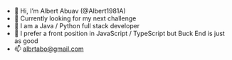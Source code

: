 - 👋 Hi, I’m Albert Abuav (@Albert1981A)
- 👀 Currently looking for my next challenge
- 🌱 I am a Java / Python full stack developer
- 💞️ I prefer a front position in JavaScript / TypeScript but Buck End is just as good
- 📫 albrtabo@gmail.com
